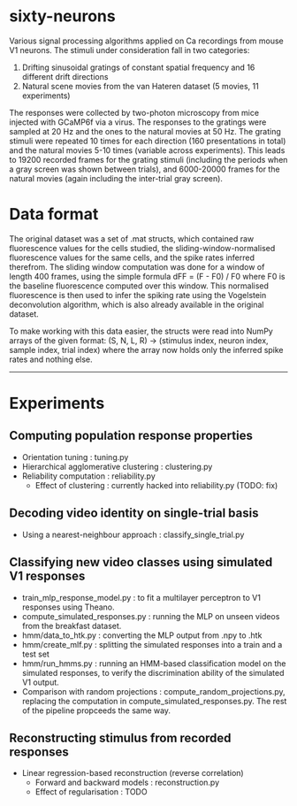 # sixty-neurons
Various signal processing algorithms applied on Ca recordings from mouse V1
neurons. The stimuli under consideration fall in two categories:
1. Drifting sinusoidal gratings of constant spatial frequency and 16 different
   drift directions
2. Natural scene movies from the van Hateren dataset (5 movies, 11 experiments)

The responses were collected by two-photon microscopy from mice injected with
GCaMP6f via a virus. The responses to the gratings were sampled at 20 Hz and the
ones to the natural movies at 50 Hz. The grating stimuli were repeated 10 times
for each direction (160 presentations in total) and the natural movies 5-10
times (variable across experiments). This leads to 19200 recorded frames for the
grating stimuli (including the periods when a gray screen was shown between
trials), and 6000-20000 frames for the natural movies (again including the
inter-trial gray screen).

# Data format
The original dataset was a set of .mat structs, which contained raw fluorescence
values for the cells studied, the sliding-window-normalised fluorescence values
for the same cells, and the spike rates inferred therefrom. The sliding window
computation was done for a window of length 400 frames, using the simple formula
            dFF = (F - F0) / F0
where F0 is the baseline fluorescence computed over this window. This normalised
fluorescence is then used to infer the spiking rate using the Vogelstein
deconvolution algorithm, which is also already available in the original dataset.

To make working with this data easier, the structs were read into NumPy arrays
of the given format:
    (S, N, L, R) -> (stimulus index, neuron index, sample index, trial index)
where the array now holds only the inferred spike rates and nothing else.

--------------------------------------------------------------------------------

# Experiments
## Computing population response properties
- Orientation tuning : tuning.py
- Hierarchical agglomerative clustering : clustering.py
- Reliability computation : reliability.py
    - Effect of clustering : currently hacked into reliability.py (TODO: fix)

## Decoding video identity on single-trial basis
- Using a nearest-neighbour approach : classify_single_trial.py

## Classifying new video classes using simulated V1 responses
- train_mlp_response_model.py : to fit a multilayer perceptron to V1 responses
  using Theano.
- compute_simulated_responses.py : running the MLP on unseen videos from the
  breakfast dataset.
- hmm/data_to_htk.py : converting the MLP output from .npy to .htk
- hmm/create_mlf.py : splitting the simulated responses into a train and a test
  set
- hmm/run_hmms.py : running an HMM-based classification model on the simulated
  responses, to verify the discrimination ability of the simulated V1 output.
- Comparison with random projections : compute_random_projections.py, replacing
  the computation in compute_simulated_responses.py. The rest of the pipeline
  propceeds the same way.

## Reconstructing stimulus from recorded responses
- Linear regression-based reconstruction (reverse correlation)
    - Forward and backward models : reconstruction.py
    - Effect of regularisation : TODO
